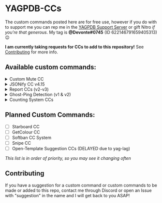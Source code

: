 # YAGPDB-CCs
The custom commands posted here are for free use, however if you do with to support me you can rep me in the [YAGPDB Support Server](https://discord.com/invite/4udtcA5) or gift Nitro *if you're that generous*. My tag is **@Devonte#0745** (ID 622146791659405313) 😉

**I am currently taking requests for CCs to add to this repository!** See [Contributing](#Contributing) for more info.

## Available custom commands:

<details>
  <summary>Custom Mute CC</summary>
  <br>
  A selective channel mute custom command that works just like it sounds. It can be edited to also send messages in Mod-Log channels when used.
  <strong>Note:</strong> this CC is no longer supported as there are more efficient versions of this code. Eventually, when there are more CCs added to this repository, this custom command will be removed.
  </br>
</details>

<details>
  <summary>JSONify CC v4.15</summary>
  <br>
  Converts and outputs JSON format of messages, as well as IDs, message types, message snowflake, (etc). See README.md for more info.
  </br>
</details>

<details>
  <summary>Report CCs (v2-v3)</summary>
  <br>
  A fully functioning reports system with reaction interactions, database storage, and admin commands. You can find out more info in the README.md
  </br>
</details>

<details>
  <summary>Ghost-Ping Detection (v1 & v2)</summary>
  <br>
  An accurate ghost-ping detection custom command with optional double checks, mention checks (for edited messages) and more. Ghost-Ping CCs are purposefully made to be easily edited / interchangeable, see README.md fore more info.
  </br>
</details>

<details>
  <summary>Counting System CCs</summary>
  <br>
  An updated, smaller, more efficient version of the counting CCs made by TimCampy118#5636 on Discord, with additional commands, leaderboard pagination, and less lag!
  </br>
</details>

## Planned Custom Commands:

- [ ] Starboard CC
- [ ] GetColour CC
- [ ] Softban CC System
- [ ] Snipe CC
- [ ] Open-Template Suggestion CCs (DELAYED due to yag-lag)

*This list is in order of priority, so you may see it changing often*

## Contributing
If you have a suggestion for a custom command or custom commands to be made or added to this repo, contact me through Discord or open an Issue with "suggestion" in the name and I will get back to you ASAP!
